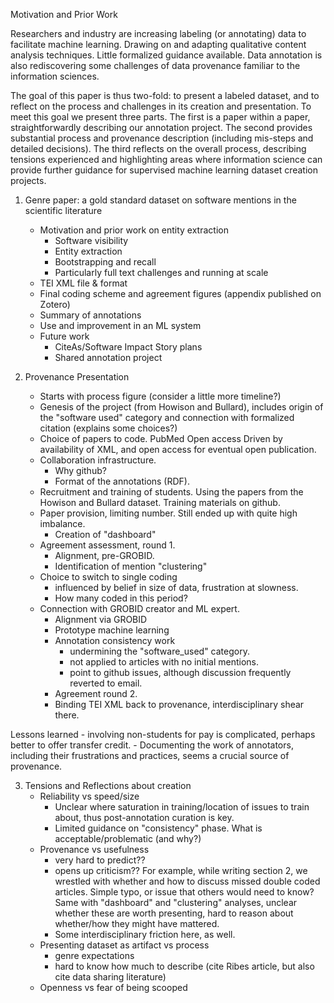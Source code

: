 Motivation and Prior Work

Researchers and industry are increasing labeling (or annotating) data to facilitate machine learning. Drawing on and adapting qualitative content analysis techniques. Little formalized guidance available. Data annotation is also rediscovering some challenges of data provenance familiar to the information sciences.

The goal of this paper is thus two-fold: to present a labeled dataset, and to reflect on the process and challenges in its creation and presentation. To meet this goal we present three parts. The first is a paper within a paper, straightforwardly describing our annotation project. The second provides substantial process and provenance description (including mis-steps and detailed decisions). The third reflects on the overall process, describing tensions experienced and highlighting areas where information science can provide further guidance for supervised machine learning dataset creation projects.

1. Genre paper: a gold standard dataset on software mentions in the scientific literature
    - Motivation and prior work on entity extraction
        - Software visibility
        - Entity extraction
        - Bootstrapping and recall
        - Particularly full text challenges and running at scale
    - TEI XML file & format
    - Final coding scheme and agreement figures (appendix published on Zotero)
    - Summary of annotations
    - Use and improvement in an ML system
    - Future work
        - CiteAs/Software Impact Story plans
        - Shared annotation project

2. Provenance Presentation
    - Starts with process figure (consider a little more timeline?)
    - Genesis of the project (from Howison and Bullard), includes origin of the "software used" category and connection with formalized citation (explains some choices?)
    - Choice of papers to code. PubMed Open access Driven by availability of XML, and open access for eventual open publication.
    - Collaboration infrastructure.
        - Why github?
        - Format of the annotations (RDF).
    - Recruitment and training of students.  Using the papers from the Howison and Bullard dataset. Training materials on github.
    - Paper provision, limiting number.  Still ended up with quite high imbalance.
        - Creation of "dashboard"
    - Agreement assessment, round 1.
        - Alignment, pre-GROBID.
        - Identification of mention "clustering"
    - Choice to switch to single coding
        - influenced by belief in size of data, frustration at slowness.
        - How many coded in this period?
    - Connection with GROBID creator and ML expert.
        - Alignment via GROBID
        - Prototype machine learning
        - Annotation consistency work
            - undermining the "software_used" category.
            - not applied to articles with no initial mentions.
            - point to github issues, although discussion frequently reverted to email.
        - Agreement round 2.
        - Binding TEI XML back to provenance, interdisciplinary shear there.

Lessons learned
    - involving non-students for pay is complicated, perhaps better to offer transfer credit.
    - Documenting the work of annotators, including their frustrations and practices, seems a crucial source of provenance.

3. Tensions and Reflections about creation
    - Reliability vs speed/size
        - Unclear where saturation in training/location of issues to train about, thus post-annotation curation is key.
        - Limited guidance on "consistency" phase. What is acceptable/problematic (and why?)
    - Provenance vs usefulness
        - very hard to predict??
        - opens up criticism??  For example, while writing section 2, we wrestled with whether and how to discuss missed double coded articles. Simple typo, or issue that others would need to know?  Same with "dashboard" and "clustering" analyses, unclear whether these are worth presenting, hard to reason about whether/how they might have mattered.
        - Some interdisciplinary friction here, as well.
    - Presenting dataset as artifact vs process
        - genre expectations
        - hard to know how much to describe (cite Ribes article, but also cite data sharing literature)
    - Openness vs fear of being scooped

